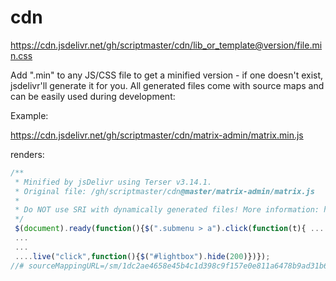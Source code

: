 # cdn
https://cdn.jsdelivr.net/gh/scriptmaster/cdn/lib_or_template@version/file.min.css

Add ".min" to any JS/CSS file to get a minified version - if one doesn't exist, jsdelivr'll generate it for you. All generated files come with source maps and can be easily used during development:

Example:

https://cdn.jsdelivr.net/gh/scriptmaster/cdn/matrix-admin/matrix.min.js

renders:

```js
/**
 * Minified by jsDelivr using Terser v3.14.1.
 * Original file: /gh/scriptmaster/cdn@master/matrix-admin/matrix.js
 * 
 * Do NOT use SRI with dynamically generated files! More information: https://www.jsdelivr.com/using-sri-with-dynamic-files
 */
 $(document).ready(function(){$(".submenu > a").click(function(t){ ...
 ...
 ...
 ....live("click",function(){$("#lightbox").hide(200)})});
//# sourceMappingURL=/sm/1dc2ae4658e45b4c1d398c9f157e0e811a6478b9ad31b6b34204e037c39ed279.map
```

